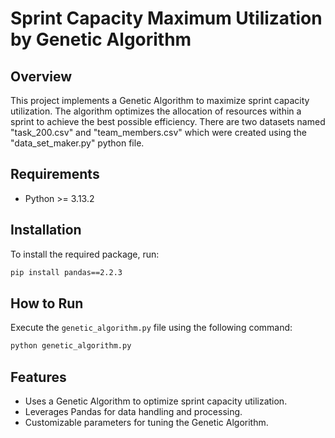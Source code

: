 # Sprint Capacity Maximum Utilization by Genetic Algorithm

## Overview
This project implements a Genetic Algorithm to maximize sprint capacity utilization. The algorithm optimizes the allocation of resources within a sprint to achieve the best possible efficiency. There are two datasets named "task_200.csv" and "team_members.csv" which were created using the "data_set_maker.py" python file.

## Requirements

- Python >= 3.13.2

## Installation

To install the required package, run:
```bash
pip install pandas==2.2.3
```

## How to Run

Execute the `genetic_algorithm.py` file using the following command:
```bash
python genetic_algorithm.py
```

## Features
- Uses a Genetic Algorithm to optimize sprint capacity utilization.
- Leverages Pandas for data handling and processing.
- Customizable parameters for tuning the Genetic Algorithm.








